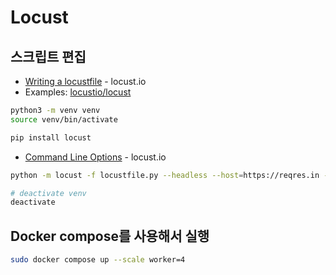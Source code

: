 # Locust

## 스크립트 편집

- [Writing a locustfile](https://docs.locust.io/en/stable/writing-a-locustfile.html) - locust.io
- Examples: [locustio/locust](https://github.com/locustio/locust/tree/master/examples)

```sh
python3 -m venv venv
source venv/bin/activate
```

```sh
pip install locust
```

- [Command Line Options](https://docs.locust.io/en/stable/configuration.html#command-line-options) - locust.io

```sh
python -m locust -f locustfile.py --headless --host=https://reqres.in -u 10 -r 2 -t 1m --csv=results
```

```sh
# deactivate venv
deactivate
```

## Docker compose를 사용해서 실행

```sh
sudo docker compose up --scale worker=4
```
